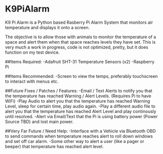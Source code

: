 # K9PiAlarm

K9 Pi Alarm is a Python based Rasberry Pi Alarm System that monitors air temperature and displays it onto a screen.

The objective is to allow those with animals to monitor the temperature of a space and alert them when that space reaches levels they have set.
This is very much a work in progress, code is not optimized, pretty, but it does function on my test device. 


##Items Required:
-Adafruit SHT-31 Temperature Sensors (x2)
-Raspberry Pi

##Items Recommended:
-Screen to view the temps, preferably touchscreen to interact with menus etc.


##Future Fixes / Patches / Features:
-Email / Text Alerts to notify you that the temperature has reached Warning / Alert Levels. (Requires Pi to have WiFi)
-Play Audio to alert you that the temperature has reached Warning Level, sleep for certain time, play audio again.
-Play a different audio file to alert you that the temperature has reached Alert Level and play continously until resolved.
-Alert via Email/Text that the Pi is using battery power (Power Source TBD) and lost main power.



##Very Far Future / Need Help:
-Interface with a Vehicle via Bluetooth OBD to send commands when temperature reaches alert to roll down windows and set off car alarm.
-Some other way to alert a user (like a pager or beeper) that temperature has reached alert level. 
